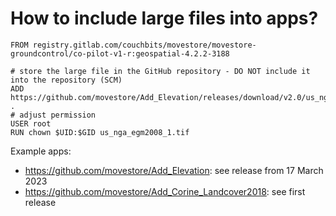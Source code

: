 # How to include large files into apps?

```
FROM registry.gitlab.com/couchbits/movestore/movestore-groundcontrol/co-pilot-v1-r:geospatial-4.2.2-3188

# store the large file in the GitHub repository - DO NOT include it into the repository (SCM)
ADD https://github.com/movestore/Add_Elevation/releases/download/v2.0/us_nga_egm2008_1.tif .
# adjust permission
USER root
RUN chown $UID:$GID us_nga_egm2008_1.tif
```

Example apps:

- https://github.com/movestore/Add_Elevation: see release from 17 March 2023
- https://github.com/movestore/Add_Corine_Landcover2018: see first release
